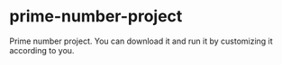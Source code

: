 # prime-number-project
 Prime number project. You can download it and run it by customizing it according to you.
